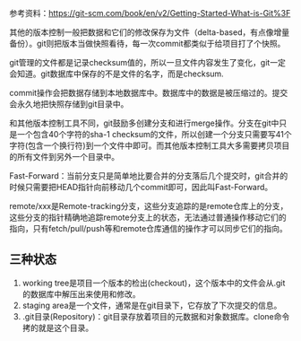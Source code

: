 参考资料：https://git-scm.com/book/en/v2/Getting-Started-What-is-Git%3F



其他的版本控制一般把数据和它们的修改保存为文件（delta-based，有点像增量备份）。git则把版本当做快照看待，每一次commit都类似于给项目打了个快照。

git管理的文件都是记录checksum值的，所以一旦文件内容发生了变化，git一定会知道。git数据库中保存的不是文件的名字，而是checksum.

commit操作会把数据存储到本地数据库中。数据库中的数据是被压缩过的。提交会永久地把快照存储到git目录中。

和其他版本控制工具不同，git鼓励多创建分支和进行merge操作。分支在git中只是一个包含40个字符的sha-1 checksum的文件，所以创建一个分支只需要写41个字符(包含一个换行符)到一个文件中即可。而其他版本控制工具大多需要拷贝项目的所有文件到另外一个目录中。

Fast-Forward：当前分支只是简单地比要合并的分支落后几个提交时，git合并的时候只需要把HEAD指针向前移动几个commit即可，因此叫Fast-Forward。

remote/xxx是Remote-tracking分支，这些分支追踪的是remote仓库上的分支，这些分支的指针精确地追踪remote分支上的状态，无法通过普通操作移动它们的指向，只有fetch/pull/push等和remote仓库通信的操作才可以同步它们的指向。



## 三种状态

1. working tree是项目一个版本的检出(checkout)，这个版本中的文件会从.git的数据库中解压出来使用和修改。
2. staging area是一个文件，通常是在git目录下，它存放了下次提交的信息。
3. .git目录(Repository)：git目录存放着项目的元数据和对象数据库。clone命令拷的就是这个目录。

